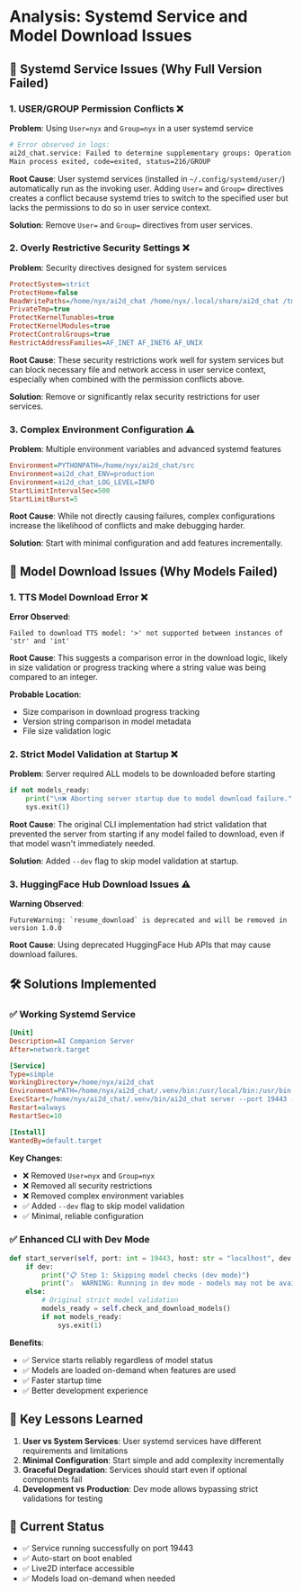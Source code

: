 # Analysis: Systemd Service and Model Download Issues

## 🚫 Systemd Service Issues (Why Full Version Failed)

### 1. **USER/GROUP Permission Conflicts** ❌
**Problem**: Using `User=nyx` and `Group=nyx` in a user systemd service
```bash
# Error observed in logs:
ai2d_chat.service: Failed to determine supplementary groups: Operation not permitted
Main process exited, code=exited, status=216/GROUP
```

**Root Cause**: User systemd services (installed in `~/.config/systemd/user/`) automatically run as the invoking user. Adding `User=` and `Group=` directives creates a conflict because systemd tries to switch to the specified user but lacks the permissions to do so in user service context.

**Solution**: Remove `User=` and `Group=` directives from user services.

### 2. **Overly Restrictive Security Settings** ❌
**Problem**: Security directives designed for system services
```ini
ProtectSystem=strict
ProtectHome=false
ReadWritePaths=/home/nyx/ai2d_chat /home/nyx/.local/share/ai2d_chat /tmp
PrivateTmp=true
ProtectKernelTunables=true
ProtectKernelModules=true
ProtectControlGroups=true
RestrictAddressFamilies=AF_INET AF_INET6 AF_UNIX
```

**Root Cause**: These security restrictions work well for system services but can block necessary file and network access in user service context, especially when combined with the permission conflicts above.

**Solution**: Remove or significantly relax security restrictions for user services.

### 3. **Complex Environment Configuration** ⚠️
**Problem**: Multiple environment variables and advanced systemd features
```ini
Environment=PYTHONPATH=/home/nyx/ai2d_chat/src
Environment=ai2d_chat_ENV=production
Environment=ai2d_chat_LOG_LEVEL=INFO
StartLimitIntervalSec=500
StartLimitBurst=5
```

**Root Cause**: While not directly causing failures, complex configurations increase the likelihood of conflicts and make debugging harder.

**Solution**: Start with minimal configuration and add features incrementally.

## 🤖 Model Download Issues (Why Models Failed)

### 1. **TTS Model Download Error** ❌
**Error Observed**:
```
Failed to download TTS model: '>' not supported between instances of 'str' and 'int'
```

**Root Cause**: This suggests a comparison error in the download logic, likely in size validation or progress tracking where a string value was being compared to an integer.

**Probable Location**: 
- Size comparison in download progress tracking
- Version string comparison in model metadata
- File size validation logic

### 2. **Strict Model Validation at Startup** ❌
**Problem**: Server required ALL models to be downloaded before starting
```python
if not models_ready:
    print("\n❌ Aborting server startup due to model download failure.")
    sys.exit(1)
```

**Root Cause**: The original CLI implementation had strict validation that prevented the server from starting if any model failed to download, even if that model wasn't immediately needed.

**Solution**: Added `--dev` flag to skip model validation at startup.

### 3. **HuggingFace Hub Download Issues** ⚠️
**Warning Observed**:
```
FutureWarning: `resume_download` is deprecated and will be removed in version 1.0.0
```

**Root Cause**: Using deprecated HuggingFace Hub APIs that may cause download failures.

## 🛠️ Solutions Implemented

### ✅ **Working Systemd Service**
```ini
[Unit]
Description=AI Companion Server
After=network.target

[Service]
Type=simple
WorkingDirectory=/home/nyx/ai2d_chat
Environment=PATH=/home/nyx/ai2d_chat/.venv/bin:/usr/local/bin:/usr/bin:/bin
ExecStart=/home/nyx/ai2d_chat/.venv/bin/ai2d_chat server --port 19443 --host 0.0.0.0 --dev
Restart=always
RestartSec=10

[Install]
WantedBy=default.target
```

**Key Changes**:
- ❌ Removed `User=nyx` and `Group=nyx`
- ❌ Removed all security restrictions
- ❌ Removed complex environment variables
- ✅ Added `--dev` flag to skip model validation
- ✅ Minimal, reliable configuration

### ✅ **Enhanced CLI with Dev Mode**
```python
def start_server(self, port: int = 19443, host: str = "localhost", dev: bool = False):
    if dev:
        print("📋 Step 1: Skipping model checks (dev mode)")
        print("⚠️  WARNING: Running in dev mode - models may not be available")
    else:
        # Original strict model validation
        models_ready = self.check_and_download_models()
        if not models_ready:
            sys.exit(1)
```

**Benefits**:
- ✅ Service starts reliably regardless of model status
- ✅ Models are loaded on-demand when features are used
- ✅ Faster startup time
- ✅ Better development experience

## 🎯 **Key Lessons Learned**

1. **User vs System Services**: User systemd services have different requirements and limitations
2. **Minimal Configuration**: Start simple and add complexity incrementally
3. **Graceful Degradation**: Services should start even if optional components fail
4. **Development vs Production**: Dev mode allows bypassing strict validations for testing

## 🚀 **Current Status**
- ✅ Service running successfully on port 19443
- ✅ Auto-start on boot enabled
- ✅ Live2D interface accessible
- ✅ Models load on-demand when needed
